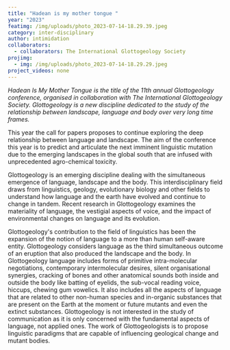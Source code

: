 ```yaml
---
title: "Hadean is my mother tongue "
year: "2023"
featimg: /img/uploads/photo_2023-07-14-18.29.39.jpeg
category: inter-disciplinary
author: intimidation
collaborators:
  - collaborators: The International Glottogeology Society
projimg:
  - img: /img/uploads/photo_2023-07-14-18.29.29.jpeg
project_videos: none
---
```

*Hadean Is My Mother Tongue is the title of the 11th annual Glottogeology conference, organised in collaboration with The International Glottogeology Society. Glottogeology is a new discipline dedicated to the study of the relationship between landscape, language and body over very long time frames.*

This year the call for papers proposes to continue exploring the deep relationship between language and landscape. The aim of the conference this year is to predict and articulate the next imminent linguistic mutation due to the emerging landscapes in the global south that are infused with unprecedented agro-chemical toxicity.

Glottogeology is an emerging discipline dealing with the simultaneous emergence of language, landscape and the body. This interdisciplinary field draws from linguistics, geology, evolutionary biology and other fields to understand how language and the earth have evolved and continue to change in tandem. Recent research in Glottogeology examines the materiality of language, the vestigial aspects of voice, and the impact of environmental changes on language and its evolution. 

Glottogeology's contribution to the field of linguistics has been the expansion of the notion of language to a more than human self-aware entity. Glottogeology considers language as the third simultaneous outcome of an eruption that also produced the landscape and the body. In Glottogeology language includes forms of primitive intra-molecular negotiations, contemporary intermolecular desires, silent organisational synergies, cracking of bones and other anatomical sounds both inside and outside the body like batting of eyelids, the sub-vocal reading voice, hiccups, chewing gum vowelics. It also includes all the aspects of language that are related to other non-human species and in-organic substances that are present on the Earth at the moment or future mutants and even the extinct substances. Glottogeology is not interested in the study of communication as it is only concerned with the fundamental aspects of language, not applied ones. The work of Glottogeologists is to propose linguistic paradigms that are capable of influencing geological change and mutant bodies.